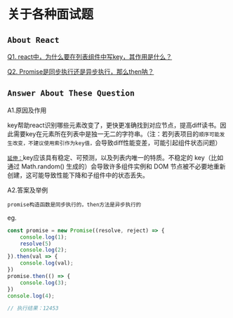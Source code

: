# 关于各种面试题

## `About React`
[Q1. react中，为什么要在列表组件中写key，其作用是什么？](#A1.原因及作用)

[Q2. Promise是同步执行还是异步执行，那么then呐？](#A2.答案及举例)






## `Answer About These Question`
A1.原因及作用

key帮助react识别哪些元素改变了，更快更准确找到对应节点，提高diff读书。因此需要key在元素所在列表中是独一无二的字符串。（注：若列表项目的`顺序可能发生改变，不建议使用索引作为key值，`会导致diff性能变差，可能引起组件状态问题）

[`延伸：`](https://zh-hans.reactjs.org/docs/reconciliation.html)key应该具有稳定、可预测，以及列表内唯一的特质。不稳定的 key（比如通过 Math.random() 生成的）会导致许多组件实例和 DOM 节点被不必要地重新创建，这可能导致性能下降和子组件中的状态丢失。

A2.答案及举例

`promise构造函数是同步执行的，then方法是异步执行的`

eg.
```js
const promise = new Promise((resolve, reject) => {
    console.log(1);
    resolve(5)
    console.log(2);
}).then(val => {
    console.log(val);
})
promise.then(() => {
    console.log(3);
})
console.log(4);

// 执行结果：12453
```